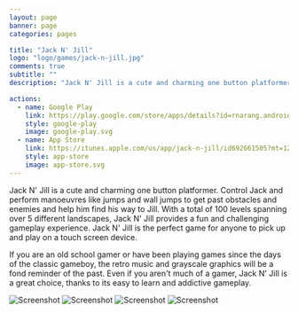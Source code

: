 ```yaml
---
layout: page
banner: page
categories: pages

title: "Jack N' Jill"
logo: "logo/games/jack-n-jill.jpg"
comments: true
subtitle: ""
description: "Jack N' Jill is a cute and charming one button platformer"

actions:
  - name: Google Play
    link: https://play.google.com/store/apps/details?id=rnarang.android.games.jacknjill
    style: google-play
    image: google-play.svg
  - name: App Store
    link: https://itunes.apple.com/us/app/jack-n-jill/id692661505?mt=12
    style: app-store
    image: app-store.svg
---
```


Jack N' Jill is a cute and charming one button platformer. Control Jack and perform manoeuvres like jumps and wall jumps to get past obstacles and enemies and help him find his way to Jill. With a total of 100 levels spanning over 5 different landscapes, Jack N' Jill provides a fun and challenging gameplay experience. Jack N' Jill is the perfect game for anyone to pick up and play on a touch screen device.

If you are an old school gamer or have been playing games since the days of the classic gameboy, the retro music and grayscale graphics will be a fond reminder of the past. Even if you aren't much of a gamer, Jack N' Jill is a great choice, thanks to its easy to learn and addictive gameplay.

![Screenshot](http://a5.mzstatic.com/us/r30/Purple/v4/3c/d4/c1/3cd4c12a-f3bc-ece1-d10a-557761b41e72/screen800x500.jpeg "Screenshot")
![Screenshot](http://a3.mzstatic.com/us/r30/Purple4/v4/81/db/a7/81dba77c-3d07-59af-7f64-76d2128f3c32/screen800x500.jpeg "Screenshot")
![Screenshot](http://a5.mzstatic.com/us/r30/Purple/v4/46/56/16/4656167d-d5fd-9ba8-b2f7-e3378580f2dc/screen800x500.jpeg "Screenshot")
![Screenshot](http://a1.mzstatic.com/us/r30/Purple6/v4/f8/04/58/f8045881-1993-cfa9-ebdf-a80cfead357d/screen800x500.jpeg "Screenshot")
